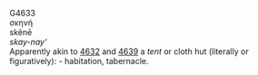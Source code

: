 G4633  
σκηνή  
skēnē  
*skay-nay‘*  
Apparently akin to [4632](g4632) and [4639](g4639) a *tent* or cloth hut
(literally or figuratively): - habitation, tabernacle.  
